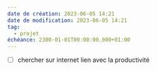 ```yaml
---
date de création: 2023-06-05 14:21
date de modification: 2023-06-05 14:21
tag:
  - projet
échéance: 2300-01-01T00:00:00.000+01:00
---
```

- [ ] chercher sur internet lien avec la productivité